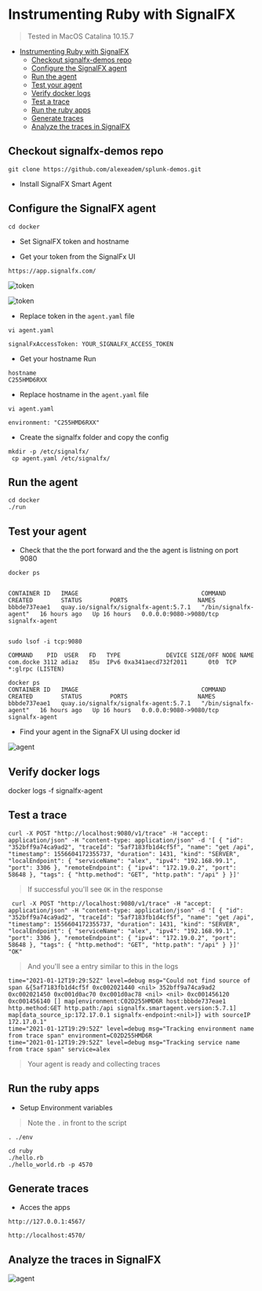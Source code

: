 


# Instrumenting Ruby with SignalFX
> Tested in MacOS Catalina 10.15.7

- [Instrumenting Ruby with SignalFX](#instrumenting-ruby-with-signalfx)
  - [Checkout signalfx-demos repo](#checkout-signalfx-demos-repo)
  - [Configure the SignalFX agent](#configure-the-signalfx-agent)
  - [Run the agent](#run-the-agent)
  - [Test your agent](#test-your-agent)
  - [Verify docker logs](#verify-docker-logs)
  - [Test a trace](#test-a-trace)
  - [Run the ruby apps](#run-the-ruby-apps)
  - [Generate traces](#generate-traces)
  - [Analyze the traces in SignalFX](#analyze-the-traces-in-signalfx)


## Checkout signalfx-demos repo

`git clone https://github.com/alexeadem/splunk-demos.git` 
- Install SignalFX Smart Agent

## Configure the SignalFX agent

```
cd docker
```

- Set SignalFX token and hostname

- Get your token from the SignalFx UI

`https://app.signalfx.com/`

![token](token-1.png)

![token](token-2.png)



- Replace token in the `agent.yaml` file

`vi agent.yaml`

`signalFxAccessToken: YOUR_SIGNALFX_ACCESS_TOKEN`


- Get your hostname
Run

```
hostname
C255HMD6RXX
```
- Replace hostname in the `agent.yaml` file

`vi agent.yaml`

`environment: "C255HMD6RXX"`

- Create the signalfx folder and copy the config

```
mkdir -p /etc/signalfx/
 cp agent.yaml /etc/signalfx/
```

## Run the agent

```
cd docker 
./run
```

## Test your agent


- Check that the the port forward and the the agent is listning on port 9080

```
docker ps


CONTAINER ID   IMAGE                                   COMMAND                 CREATED        STATUS        PORTS                    NAMES
bbbde737eae1   quay.io/signalfx/signalfx-agent:5.7.1   "/bin/signalfx-agent"   16 hours ago   Up 16 hours   0.0.0.0:9080->9080/tcp   signalfx-agent

```

```

sudo lsof -i tcp:9080

COMMAND    PID  USER   FD   TYPE             DEVICE SIZE/OFF NODE NAME
com.docke 3112 adiaz   85u  IPv6 0xa341aecd732f2011      0t0  TCP *:glrpc (LISTEN)

```

```
docker ps
CONTAINER ID   IMAGE                                   COMMAND                 CREATED        STATUS        PORTS                    NAMES
bbbde737eae1   quay.io/signalfx/signalfx-agent:5.7.1   "/bin/signalfx-agent"   16 hours ago   Up 16 hours   0.0.0.0:9080->9080/tcp   signalfx-agent

```

- Find your agent in the SignaFX UI using docker id

![agent](signalfx-agent-running.png)


## Verify docker logs

docker logs -f signalfx-agent


## Test a trace

```
curl -X POST "http://localhost:9080/v1/trace" -H "accept: application/json" -H "content-type: application/json" -d '[ { "id": "352bff9a74ca9ad2", "traceId": "5af7183fb1d4cf5f", "name": "get /api", "timestamp": 1556604172355737, "duration": 1431, "kind": "SERVER", "localEndpoint": { "serviceName": "alex", "ipv4": "192.168.99.1", "port": 3306 }, "remoteEndpoint": { "ipv4": "172.19.0.2", "port": 58648 }, "tags": { "http.method": "GET", "http.path": "/api" } }]'

```
> If successful you'll see `OK` in the response

```
 curl -X POST "http://localhost:9080/v1/trace" -H "accept: application/json" -H "content-type: application/json" -d '[ { "id": "352bff9a74ca9ad2", "traceId": "5af7183fb1d4cf5f", "name": "get /api", "timestamp": 1556604172355737, "duration": 1431, "kind": "SERVER", "localEndpoint": { "serviceName": "alex", "ipv4": "192.168.99.1", "port": 3306 }, "remoteEndpoint": { "ipv4": "172.19.0.2", "port": 58648 }, "tags": { "http.method": "GET", "http.path": "/api" } }]'
"OK"
```

> And you'll see a entry similar to this in the logs

```
time="2021-01-12T19:29:52Z" level=debug msg="Could not find source of span &{5af7183fb1d4cf5f 0xc002021440 <nil> 352bff9a74ca9ad2 0xc002021450 0xc001d0ac70 0xc001d0ac78 <nil> <nil> 0xc001456120 0xc001456140 [] map[environment:C02D255HMD6R host:bbbde737eae1 http.method:GET http.path:/api signalfx.smartagent.version:5.7.1] map[data_source_ip:172.17.0.1 signalfx-endpoint:<nil>]} with sourceIP 172.17.0.1"
time="2021-01-12T19:29:52Z" level=debug msg="Tracking environment name from trace span" environment=C02D255HMD6R
time="2021-01-12T19:29:52Z" level=debug msg="Tracking service name from trace span" service=alex
```

> Your agent is ready and collecting traces



## Run the ruby apps

- Setup Environment variables
> Note the `.` in front to the script

`. ./env`

```
cd ruby
./hello.rb
./hello_world.rb -p 4570

```

## Generate traces

- Acces the apps

`http://127.0.0.1:4567/`

`http://localhost:4570/`


## Analyze the traces in SignalFX

![agent](app_traces.png)














